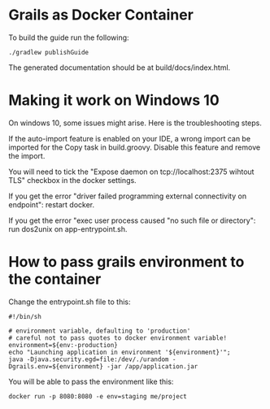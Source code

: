 # Grails as Docker Container

To build the guide run the following:

    ./gradlew publishGuide

The generated documentation should be at build/docs/index.html.

# Making it work on Windows 10

On windows 10, some issues might arise. Here is the troubleshooting steps.

If the auto-import feature is enabled on your IDE, a wrong import can be imported for the Copy task in build.groovy. Disable this feature and remove the import.

You will need to tick the "Expose daemon on tcp://localhost:2375 wihtout TLS" checkbox in the docker settings.

If you get the error "driver failed programming external connectivity on endpoint": restart docker.

If you get the error "exec user process caused "no such file or directory": run dos2unix on app-entrypoint.sh.

# How to pass grails environment to the container

Change the entrypoint.sh file to this:

    #!/bin/sh
    
    # environment variable, defaulting to 'production'
    # careful not to pass quotes to docker environment variable!
    environment=${env:-production}
    echo "Launching application in environment '${environment}'";
    java -Djava.security.egd=file:/dev/./urandom -Dgrails.env=${environment} -jar /app/application.jar
    
You will be able to pass the environment like this:

    docker run -p 8080:8080 -e env=staging me/project
